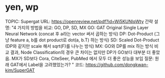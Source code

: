 # yen, wp

TOPIC: Supergat
URL: https://openreview.net/pdf?id=Wi5KUNlqWty
간략 설명: "4 가지의 방법을 비교: GO, DP, SD, MX
GO: GAT Original Single Layer Neural Network
(concat 후 a라는 vector 써서 곱하는 방식)
DP: Dot-Product
(그냥 feature a, b를 dot product로 dot(a, b.T) 하는 방식)
SD: Scaled Dot-Product
(DP와 같지만 scale 해서 sqrt(F)를 나누는 방식)
MX: GO와 DP를 mix 하는 방식
비교 결과, Node Classification의 경우 큰 차이는 없지만 DP가 GO보다 대부분 더 좋았음.
MX가 SD보다 Cora, CiteSeer, PubMed 에서 모두 더 좋은 성능을 보임
질문: 원래 GAT에서 Label을 고려했었는가? "
코드: https://github.com/dongkwan-kim/SuperGAT